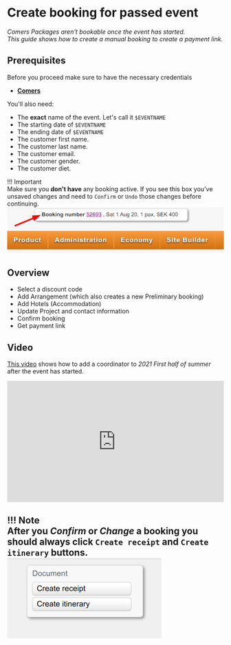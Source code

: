 # Create booking for passed event  

_Comers Packages aren't bookable once the event has started._  
_This guide shows how to create a manual booking to create a payment link._  

## Prerequisites  

Before you proceed make sure to have the necessary credentials  

- [**Comers**](https://adminang.comers.se)  

You'll also need:  

- The __exact__ name of the event. Let's call it `$EVENTNAME`  
- The starting date of `$EVENTNAME`  
- The ending date of `$EVENTNAME`  
- The customer first name.  
- The customer last name.  
- The customer email.  
- The customer gender.  
- The customer diet.  


!!! Important  
    Make sure you **don't have** any booking active. If you see this box you've unsaved changes and need to `Confirm` or `Undo` those changes before continuing.  
    ![00](./images/active-booking.png)  

## Overview  

* Select a discount code  
* Add Arrangement (which also creates a new Preliminary booking)  
* Add Hotels (Accommodation)  
* Update Project and contact information  
* Confirm booking  
* Get payment link  

## Video  

[This video](https://drive.google.com/file/d/16QJbPEKjeYJ-7cQJ5KlaHiY4FAApTN0p/preview) shows how to add a coordinator to *2021 First half of summer* after the event has started.  

<div style="position:relative; padding-bottom:56%"><iframe width="100%" height="100%" style="position:absolute" frameborder="0" src="https://drive.google.com/file/d/16QJbPEKjeYJ-7cQJ5KlaHiY4FAApTN0p/preview" allowfullscreen></iframe></div>  

!!! Note  
    After you _Confirm_ or _Change_ a booking you should always click `Create receipt` and `Create itinerary` buttons.  
    ![create-reciept](./images/create-reciept.png)  
---  
